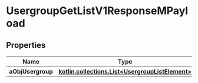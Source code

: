 
# UsergroupGetListV1ResponseMPayload

## Properties
| Name | Type | Description | Notes |
| ------------ | ------------- | ------------- | ------------- |
| **aObjUsergroup** | [**kotlin.collections.List&lt;UsergroupListElement&gt;**](UsergroupListElement.md) |  |  |



